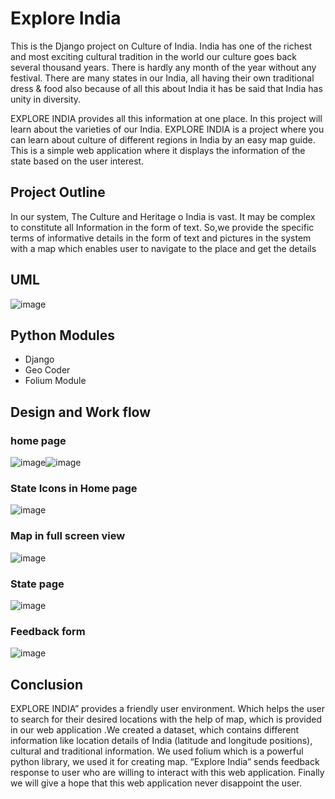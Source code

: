 # Explore India
This is the Django project on Culture of India.
India has one of the richest and most exciting cultural tradition in the world our culture goes back several thousand years. There is hardly any month of the year without any festival. There are many states in our India, all having their own traditional dress & food also because of all this about India it has be said that India has unity in diversity. 

EXPLORE INDIA provides all this information at one place. In this project will learn about the varieties of our India. EXPLORE INDIA is a project where you can learn about culture of different regions in India by an easy map guide. This is a simple web application where it displays the information of the state based on the user interest.
## Project Outline
In our system, The Culture and Heritage o India is vast. It may be complex to constitute all Information in the form of text. So,we provide the specific terms of informative details in the form of text and pictures in the system with a map which enables user to navigate to the place and get the details
## UML
![image](https://user-images.githubusercontent.com/107797636/208869233-e82b244d-f16e-461b-bd72-2e1b78b02d67.png)
## Python Modules
-	Django
-	Geo Coder
-	Folium Module
## Design and Work flow
### home page
![image](https://user-images.githubusercontent.com/107797636/208869973-608970de-b368-4e84-9ea0-dc10c367127c.png)![image](https://user-images.githubusercontent.com/107797636/208870187-a47acf34-f0d2-462a-8d5f-2df927b92b5d.png)
### State Icons in Home page
![image](https://user-images.githubusercontent.com/107797636/208870488-208a92db-3a13-43ae-a4e3-b5cbb373e7c7.png)
### Map in full screen view
![image](https://user-images.githubusercontent.com/107797636/208870698-49a387dc-2f57-4abd-a042-8f31d6e5187d.png)
### State page
![image](https://user-images.githubusercontent.com/107797636/208870862-a8b5eb10-5372-4482-9689-90e063ff9a0e.png)
### Feedback form
![image](https://user-images.githubusercontent.com/107797636/208870993-1bc3e35b-0b56-464d-9d93-c386828d40a5.png)
## Conclusion
EXPLORE INDIA” provides a friendly user environment. Which helps the user to search for their desired locations with the help of map, which is provided in our web application .We created a dataset, which contains different information like location details of India (latitude and longitude positions), cultural and traditional information. We used folium which is a powerful python library, we used it for creating map. “Explore India” sends feedback response to user who are willing to interact with this web application. Finally we will give a hope that this web application never disappoint the user.




